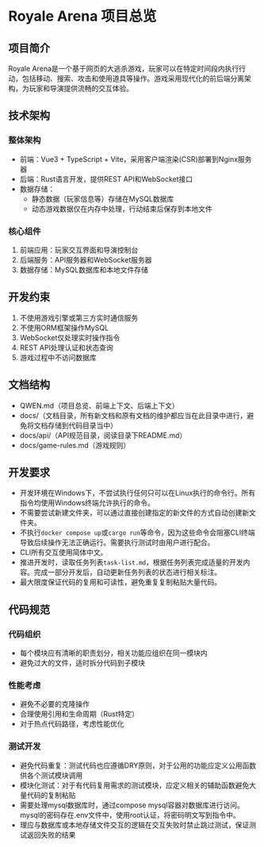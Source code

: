 # Royale Arena 项目总览

## 项目简介

Royale Arena是一个基于网页的大逃杀游戏，玩家可以在特定时间段内执行行动，包括移动、搜索、攻击和使用道具等操作。游戏采用现代化的前后端分离架构，为玩家和导演提供流畅的交互体验。

## 技术架构

### 整体架构
- 前端：Vue3 + TypeScript + Vite，采用客户端渲染(CSR)部署到Nginx服务器
- 后端：Rust语言开发，提供REST API和WebSocket接口
- 数据存储：
  - 静态数据（玩家信息等）存储在MySQL数据库
  - 动态游戏数据仅在内存中处理，行动结束后保存到本地文件

### 核心组件
1. 前端应用：玩家交互界面和导演控制台
2. 后端服务：API服务器和WebSocket服务器
3. 数据存储：MySQL数据库和本地文件存储

## 开发约束

1. 不使用游戏引擎或第三方实时通信服务
2. 不使用ORM框架操作MySQL
3. WebSocket仅处理实时操作指令
4. REST API处理认证和状态查询
5. 游戏过程中不访问数据库

## 文档结构

- QWEN.md（项目总览、前端上下文、后端上下文）
- docs/（文档目录，所有新文档和原有文档的维护都应当在此目录中进行，避免将文档存储到代码目录当中）
- docs/api/（API规范目录，阅读目录下README.md）
- docs/game-rules.md（游戏规则）

## 开发要求

- 开发环境在Windows下，不尝试执行任何只可以在Linux执行的命令行。所有指令均使用Windows终端允许执行的命令。
- 不需要尝试新建文件夹，可以通过直接创建指定的新文件的方式自动创建新文件夹。
- 不执行`docker compose up`或`cargo run`等命令，因为这些命令会阻塞CLI终端导致后续操作无法正确运行。需要执行测试时由用户进行配合。
- CLI所有交互使用简体中文。
- 推进开发时，读取任务列表`task-list.md`，根据任务列表完成适量的开发内容。完成一部分开发后，自动更新任务列表的状态进行相关标注。
- 最大限度保证代码的复用和可读性，避免重复复制粘贴大量代码。

## 代码规范

### 代码组织
- 每个模块应有清晰的职责划分，相关功能应组织在同一模块内
- 避免过大的文件，适时拆分代码到子模块

### 性能考虑
- 避免不必要的克隆操作
- 合理使用引用和生命周期（Rust特定）
- 对于热点代码路径，考虑性能优化

### 测试开发
- 避免代码重复：测试代码也应遵循DRY原则，对于公用的功能应定义公用函数供各个测试模块调用
- 模块化测试：对于有代码复用需求的测试模块，应定义相关的辅助函数避免大量代码的复制粘贴
- 需要处理mysql数据库时，通过compose mysql容器对数据库进行访问。mysql的密码存在.env文件中，使用root认证，将密码明文写到指令中。
- 理应与数据库或本地存储文件交互的逻辑在交互失败时禁止跳过测试，保证测试返回失败的结果